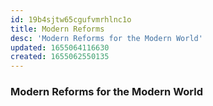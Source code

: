 ```yaml
---
id: 19b4sjtw65cgufvmrhlnc1o
title: Modern Reforms
desc: 'Modern Reforms for the Modern World'
updated: 1655064116630
created: 1655062550135
---
```


### Modern Reforms for the Modern World
